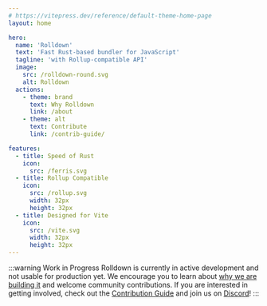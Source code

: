 ```yaml
---
# https://vitepress.dev/reference/default-theme-home-page
layout: home

hero:
  name: 'Rolldown'
  text: 'Fast Rust-based bundler for JavaScript'
  tagline: 'with Rollup-compatible API'
  image:
    src: /rolldown-round.svg
    alt: Rolldown
  actions:
    - theme: brand
      text: Why Rolldown
      link: /about
    - theme: alt
      text: Contribute
      link: /contrib-guide/

features:
  - title: Speed of Rust
    icon:
      src: /ferris.svg
  - title: Rollup Compatible
    icon:
      src: /rollup.svg
      width: 32px
      height: 32px
  - title: Designed for Vite
    icon:
      src: /vite.svg
      width: 32px
      height: 32px
---
```


:::warning Work in Progress
Rolldown is currently in active development and not usable for production yet. We encourage you to learn about [why we are building it](/about.md) and welcome community contributions. If you are interested in getting involved, check out the [Contribution Guide](/contrib-guide/) and join us on [Discord](https://chat.rolldown.rs)!
:::

<style>
:root {
  --vp-home-hero-name-color: transparent;
  --vp-home-hero-name-background: -webkit-linear-gradient(90deg, #FF5D13, #F0DB4F);
}
</style>
